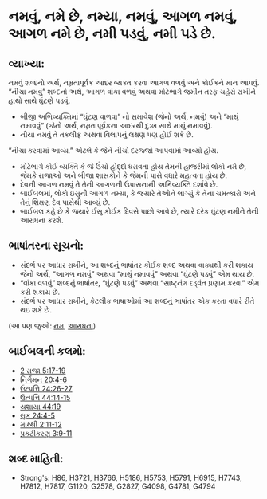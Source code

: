 # નમવું, નમે છે, નમ્યા, નમવું, આગળ નમવું, આગળ નમે છે, નમી પડવું, નમી પડે છે.

## વ્યાખ્યા: 

નમવું શબ્દનો અર્થ, નમ્રતાપૂર્વક આદર વ્યક્ત કરવા આગળ વળવું અને કોઈકને માન આપવું.
“નીચા નમવું” શબ્દનો અર્થ, આગળ વાંકા વળવું અથવા મોટેભાગે જમીન તરફ ચહેરો રાખીને હાથો સાથે ઘુંટણે પડવું.

* બીજી અભિવ્યક્તિમાં “ઘુંટણ વાળવા” નો સમાવેશ (જેનો અર્થ, નમવું) અને “માથું નમાવવું” (જેનો અર્થ, નમ્રતાપૂર્વકના આદરથી દુઃખ સાથે માથું નમાવવું).
* નીચા નમવું તે તકલીફ અથવા વિલાપનું લક્ષણ પણ હોઈ શકે છે.

“નીચા કરવામાં આવ્યા” એટલે કે જેને નીચો દરજ્જો આપવામાં આવ્યો હોય.

* મોટેભાગે કોઈ વ્યક્તિ કે જે ઉંચો હોદ્દો ધરાવતા હોય તેમની હાજરીમાં લોકો નમે છે, જેમકે રાજાઓ અને બીજા શાસકોને કે જેમની પાસે વધારે મહત્વતા હોય છે.
* દેવની આગળ નમવું તે તેની આગળની ઉપાસનાની અભિવ્યક્તિ દર્શાવે છે.
* બાઈબલમાં, લોકો ઇસુની આગળ નમ્યા, કે જયારે તેઓને લાગ્યું કે તેના ચમત્કારો અને તેનું શિક્ષણ દેવ પાસેથી આવ્યું છે.
* બાઈબલ કહે છે કે જયારે ઈસુ કોઈક દિવસે પાછો આવે છે, ત્યારે દરેક ઘુંટણ નમીને તેની આરાધના  કરશે.

## ભાષાંતરના સૂચનો: 

* સંદર્ભ પર આધાર રાખીને, આ શબ્દનું ભાષાંતર કોઈક શબ્દ અથવા વાક્યથી કરી શકાય જેનો અર્થ, “આગળ નમવું” અથવા “માથું નમાવવું” અથવા “ઘુંટણે પડવું” એમ થાય છે.
* “વાંકા વળવું” શબ્દનું ભાષાંતર, “ઘુંટણે પડવું” અથવા “સાષ્ટ્નંગ દડ્વંત પ્રણામ કરવા” એમ કરી શકાય છે.
* સંદર્ભ પર આધાર રાખીને, કેટલીક ભાષાઓમાં આ શબ્દનું ભાષાંતર એક કરતા વધારે રીતે થઇ શકે છે.

(આ પણ જુઓ: [નમ્ર](../kt/humble.md), [આરાધના](../kt/worship.md))

## બાઈબલની કલમો: 

* [2 રાજા 5:17-19](rc://gu/tn/help/2ki/05/17)
* [નિર્ગમન 20:4-6](rc://gu/tn/help/exo/20/04)
* [ઉત્પત્તિ 24:26-27](rc://gu/tn/help/gen/24/26)
* [ઉત્પત્તિ 44:14-15](rc://gu/tn/help/gen/44/14)
* [યશાયા 44:19](rc://gu/tn/help/isa/44/19)
* [લૂક 24:4-5](rc://gu/tn/help/luk/24/04)
* [માથ્થી 2:11-12](rc://gu/tn/help/mat/02/11)
* [પ્રકટીકરણ 3:9-11](rc://gu/tn/help/rev/03/09)

## શબ્દ માહિતી: 

* Strong's: H86, H3721, H3766, H5186, H5753, H5791, H6915, H7743, H7812, H7817, G1120, G2578, G2827, G4098, G4781, G4794
